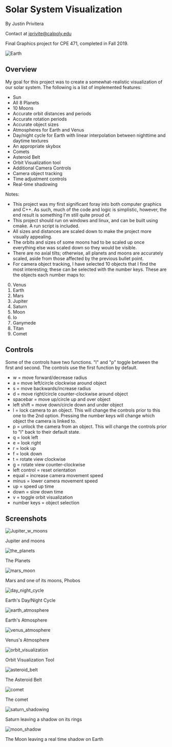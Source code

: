
# Solar System Visualization
By Justin Privitera

Contact at jprivite@calpoly.edu

Final Graphics project for CPE 471, completed in Fall 2019.

![Earth](images/earth.png)

## Overview
My goal for this project was to create a somewhat-realistic visualization of our solar system. The following is a list of implemented features:

* Sun
* All 8 Planets
* 10 Moons
* Accurate orbit distances and periods
* Accurate rotation periods
* Accurate object sizes
* Atmospheres for Earth and Venus
* Day/night cycle for Earth with linear interpolation between nighttime and daytime textures
* An appropriate skybox
* Comets
* Asteroid Belt
* Orbit Visualization tool
* Additional Camera Controls
* Camera object tracking
* Time adjustment controls
* Real-time shadowing

Notes:
* This project was my first significant foray into both computer graphics and C++. As such, much of the code and logic is simplistic, however, the end result is something I'm still quite proud of.
* This project should run on windows and linux, and can be built using cmake. A run script is included.
* All sizes and distances are scaled down to make the project more visually appealing.
* The orbits and sizes of some moons had to be scaled up once everything else was scaled down so they would be visible.
* There are no axial tilts; otherwise, all planets and moons are accurately scaled, aside from those affected by the previous bullet point.
* For camera object tracking, I have selected 10 objects that I find the most interesting; these can be selected with the number keys. These are the objects each number maps to:
0. Venus
2. Earth
3. Mars
4. Jupiter
5. Saturn
6. Moon
7. Io
8. Ganymede
9. Titan
10. Comet

## Controls
Some of the controls have two functions. "l" and "p" toggle between the first and second. The controls use the first function by default.

* w = move forward/decrease radius
* a = move left/circle clockwise around object
* s = move backwards/increase radius
* d = move right/circle counter-clockwise around object
* spacebar = move up/circle up and over object
* left shift = move down/circle down and under object
* l = lock camera to an object. This will change the controls prior to this one to the 2nd option. Pressing the number keys will change which object the camera is linked to.
* p = unlock the camera from an object. This will change the controls prior to "l" back to their default state.
* q = look left
* e = look right
* r = look up
* f = look down
* t = rotate view clockwise
* g = rotate view counter-clockwise
* left control = reset orientation
* equal = increase camera movement speed
* minus = lower camera movement speed
* up = speed up time
* down = slow down time
* v = toggle orbit visualization
* number keys = object selection

## Screenshots

![Jupiter_w_moons](images/Jupiter_w_moons.png)

Jupiter and moons

![the_planets](images/the_planets.png)

The Planets

![mars_moon](images/mars_moon.png)

Mars and one of its moons, Phobos

![day_night_cycle](images/day_night_cycle.png)

Earth's Day/Night Cycle

![earth_atmosphere](images/earth_atmosphere.png)

Earth's Atmosphere

![venus_atmosphere](images/venus_atmosphere.png)

Venus's Atmosphere

![orbit_visualization](images/orbit_visualization.png)

Orbit Visualization Tool

![asteroid_belt](images/asteroid_belt.png)

The Asteroid Belt

![comet](images/comet.png)

The comet

![saturn_shadowing](images/saturn_shadowing.png)

Saturn leaving a shadow on its rings

![moon_shadow](images/moon_shadow.png)

The Moon leaving a real time shadow on Earth
